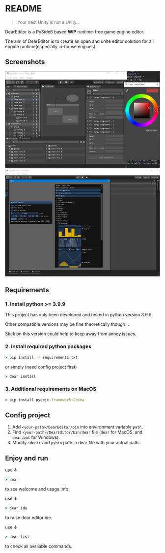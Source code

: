 # README

> Your next Unity is not a Unity...

DearEditor is a PySide6 based **WIP** runtime-free game engine editor.

The aim of DearEditor is to create an open and unite editor solution for all engine runtime(especially in-house engines).

## Screenshots
![screenshot](.support/pyside6_qtads/img/p1.png)
![screenshot](.support/pyside6_qtads/img/p2.png)


## Requirements
### 1. Install python >= 3.9.9
This project has only been developed and tested in python version 3.9.9.

Other compatible versions may be fine theoretically though...

Stick on this version could help to keep away from annoy issues.

### 2. Install required python packages
```bat
> pip install -r requirements.txt
```
or simply (need config project first)
```bat
> dear install
```

### 3. Additional requirements on MacOS
```bat
> pip install pyobjc-framework-Cocoa
```

## Config project
1. Add `<your-path>/DearEditor/bin` into environment variable `path`.
2. Find `<your-path>/DearEditor/bin/dear` file (`dear` for MacOS, and `dear.bat` for Windows).
3. Modify `idedir` and `pybin` path in dear file with your actual path.

## Enjoy and run
use ↓

```bat
> dear
```
to see welcome and usage info.

use ↓

```bat
> dear ide
```
to raise dear editor ide.

use ↓

```bat
> dear list
```
to check all available commands.
